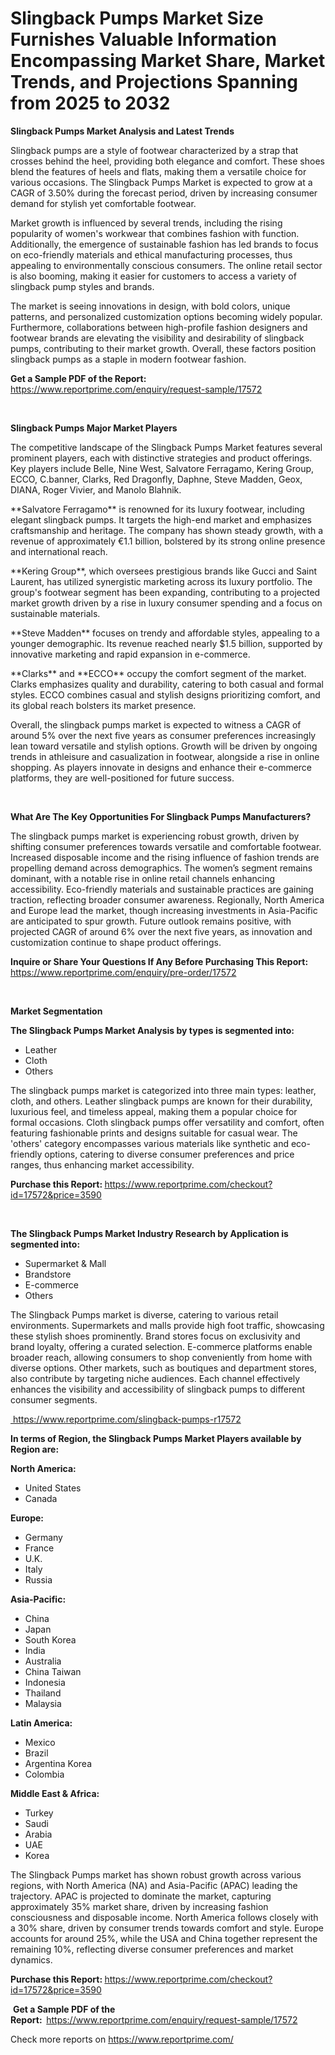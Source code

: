 <p><h1>Slingback Pumps Market Size Furnishes Valuable Information Encompassing Market Share, Market Trends, and Projections Spanning from 2025 to 2032</h1></p><p><strong>Slingback Pumps Market Analysis and Latest Trends</strong></p>
<p><p>Slingback pumps are a style of footwear characterized by a strap that crosses behind the heel, providing both elegance and comfort. These shoes blend the features of heels and flats, making them a versatile choice for various occasions. The Slingback Pumps Market is expected to grow at a CAGR of 3.50% during the forecast period, driven by increasing consumer demand for stylish yet comfortable footwear.</p><p>Market growth is influenced by several trends, including the rising popularity of women's workwear that combines fashion with function. Additionally, the emergence of sustainable fashion has led brands to focus on eco-friendly materials and ethical manufacturing processes, thus appealing to environmentally conscious consumers. The online retail sector is also booming, making it easier for customers to access a variety of slingback pump styles and brands.</p><p>The market is seeing innovations in design, with bold colors, unique patterns, and personalized customization options becoming widely popular. Furthermore, collaborations between high-profile fashion designers and footwear brands are elevating the visibility and desirability of slingback pumps, contributing to their market growth. Overall, these factors position slingback pumps as a staple in modern footwear fashion.</p></p>
<p><strong>Get a Sample PDF of the Report:&nbsp;</strong> <a href="https://www.reportprime.com/enquiry/request-sample/17572?utm_campaign=2444&utm_medium=2&utm_source=Github&utm_content=ia&utm_term=18032025&utm_id=slingback-pumps">https://www.reportprime.com/enquiry/request-sample/17572</a></p>
<p>&nbsp;</p>
<p><strong>Slingback Pumps Major Market Players</strong></p>
<p><p>The competitive landscape of the Slingback Pumps Market features several prominent players, each with distinctive strategies and product offerings. Key players include Belle, Nine West, Salvatore Ferragamo, Kering Group, ECCO, C.banner, Clarks, Red Dragonfly, Daphne, Steve Madden, Geox, DIANA, Roger Vivier, and Manolo Blahnik. </p><p>**Salvatore Ferragamo** is renowned for its luxury footwear, including elegant slingback pumps. It targets the high-end market and emphasizes craftsmanship and heritage. The company has shown steady growth, with a revenue of approximately €1.1 billion, bolstered by its strong online presence and international reach.</p><p>**Kering Group**, which oversees prestigious brands like Gucci and Saint Laurent, has utilized synergistic marketing across its luxury portfolio. The group's footwear segment has been expanding, contributing to a projected market growth driven by a rise in luxury consumer spending and a focus on sustainable materials.</p><p>**Steve Madden** focuses on trendy and affordable styles, appealing to a younger demographic. Its revenue reached nearly $1.5 billion, supported by innovative marketing and rapid expansion in e-commerce.</p><p>**Clarks** and **ECCO** occupy the comfort segment of the market. Clarks emphasizes quality and durability, catering to both casual and formal styles. ECCO combines casual and stylish designs prioritizing comfort, and its global reach bolsters its market presence.</p><p>Overall, the slingback pumps market is expected to witness a CAGR of around 5% over the next five years as consumer preferences increasingly lean toward versatile and stylish options. Growth will be driven by ongoing trends in athleisure and casualization in footwear, alongside a rise in online shopping. As players innovate in designs and enhance their e-commerce platforms, they are well-positioned for future success.</p></p>
<p>&nbsp;</p>
<p><strong>What Are The Key Opportunities For Slingback Pumps Manufacturers?</strong></p>
<p><p>The slingback pumps market is experiencing robust growth, driven by shifting consumer preferences towards versatile and comfortable footwear. Increased disposable income and the rising influence of fashion trends are propelling demand across demographics. The women’s segment remains dominant, with a notable rise in online retail channels enhancing accessibility. Eco-friendly materials and sustainable practices are gaining traction, reflecting broader consumer awareness. Regionally, North America and Europe lead the market, though increasing investments in Asia-Pacific are anticipated to spur growth. Future outlook remains positive, with projected CAGR of around 6% over the next five years, as innovation and customization continue to shape product offerings.</p></p>
<p><strong>Inquire or Share Your Questions If Any Before Purchasing This Report:</strong> <a href="https://www.reportprime.com/enquiry/pre-order/17572?utm_campaign=2444&utm_medium=2&utm_source=Github&utm_content=ia&utm_term=18032025&utm_id=slingback-pumps">https://www.reportprime.com/enquiry/pre-order/17572</a></p>
<p>&nbsp;</p>
<p><strong>Market Segmentation</strong></p>
<p><strong>The Slingback Pumps Market Analysis by types is segmented into:</strong></p>
<p><ul><li>Leather</li><li>Cloth</li><li>Others</li></ul></p>
<p><p>The slingback pumps market is categorized into three main types: leather, cloth, and others. Leather slingback pumps are known for their durability, luxurious feel, and timeless appeal, making them a popular choice for formal occasions. Cloth slingback pumps offer versatility and comfort, often featuring fashionable prints and designs suitable for casual wear. The 'others' category encompasses various materials like synthetic and eco-friendly options, catering to diverse consumer preferences and price ranges, thus enhancing market accessibility.</p></p>
<p><strong>Purchase this Report:&nbsp;</strong><a href="https://www.reportprime.com/checkout?id=17572&price=3590&utm_campaign=2444&utm_medium=2&utm_source=Github&utm_content=ia&utm_term=18032025&utm_id=slingback-pumps">https://www.reportprime.com/checkout?id=17572&price=3590</a></p>
<p>&nbsp;</p>
<p><strong>The Slingback Pumps Market Industry Research by Application is segmented into:</strong></p>
<p><ul><li>Supermarket & Mall</li><li>Brandstore</li><li>E-commerce</li><li>Others</li></ul></p>
<p><p>The Slingback Pumps market is diverse, catering to various retail environments. Supermarkets and malls provide high foot traffic, showcasing these stylish shoes prominently. Brand stores focus on exclusivity and brand loyalty, offering a curated selection. E-commerce platforms enable broader reach, allowing consumers to shop conveniently from home with diverse options. Other markets, such as boutiques and department stores, also contribute by targeting niche audiences. Each channel effectively enhances the visibility and accessibility of slingback pumps to different consumer segments.</p></p>
<p><a href="https://www.reportprime.com/slingback-pumps-r17572?utm_campaign=2444&utm_medium=2&utm_source=Github&utm_content=ia&utm_term=18032025&utm_id=slingback-pumps">&nbsp;https://www.reportprime.com/slingback-pumps-r17572</a></p>
<p><strong>In terms of Region, the Slingback Pumps Market Players available by Region are:</strong></p>
<p>
    <p> <strong> North America: </strong>
        <ul>
            <li>United States</li>
            <li>Canada</li>
        </ul>
        </p> 
    <p> <strong> Europe: </strong>
        <ul>
            <li>Germany</li>
            <li>France</li>
            <li>U.K.</li>
            <li>Italy</li>
            <li>Russia</li>
        </ul>
        </p> 
    <p> <strong> Asia-Pacific: </strong>
        <ul>
            <li>China</li>
            <li>Japan</li>
            <li>South Korea</li>
            <li>India</li>
            <li>Australia</li>
            <li>China Taiwan</li>
            <li>Indonesia</li>
            <li>Thailand</li>
            <li>Malaysia</li>
        </ul>
        </p> 
    <p> <strong> Latin America: </strong>
        <ul>
            <li>Mexico</li>
            <li>Brazil</li>
            <li>Argentina Korea</li>
            <li>Colombia</li>
        </ul>
        </p> 
    <p> <strong> Middle East & Africa: </strong>
        <ul>
            <li>Turkey</li>
            <li>Saudi</li>
            <li>Arabia</li>
            <li>UAE</li>
            <li>Korea</li>
        </ul>
    </p>
    </p>
<p><p>The Slingback Pumps market has shown robust growth across various regions, with North America (NA) and Asia-Pacific (APAC) leading the trajectory. APAC is projected to dominate the market, capturing approximately 35% market share, driven by increasing fashion consciousness and disposable income. North America follows closely with a 30% share, driven by consumer trends towards comfort and style. Europe accounts for around 25%, while the USA and China together represent the remaining 10%, reflecting diverse consumer preferences and market dynamics.</p></p>
<p><strong>Purchase this Report: </strong><a href="https://www.reportprime.com/checkout?id=17572&price=3590&utm_campaign=2444&utm_medium=2&utm_source=Github&utm_content=ia&utm_term=18032025&utm_id=slingback-pumps">https://www.reportprime.com/checkout?id=17572&price=3590</a></p>
<p>&nbsp;<strong>Get a Sample PDF of the Report:&nbsp;&nbsp;</strong><a href="https://www.reportprime.com/enquiry/request-sample/17572?utm_campaign=2444&utm_medium=2&utm_source=Github&utm_content=ia&utm_term=18032025&utm_id=slingback-pumps">https://www.reportprime.com/enquiry/request-sample/17572</a></p>
<p><strong></strong></p>
<p>Check more reports on <a href="https://www.reportprime.com/?utm_campaign=2444&utm_medium=2&utm_source=Github&utm_content=ia&utm_term=18032025&utm_id=slingback-pumps">https://www.reportprime.com/</a></p>